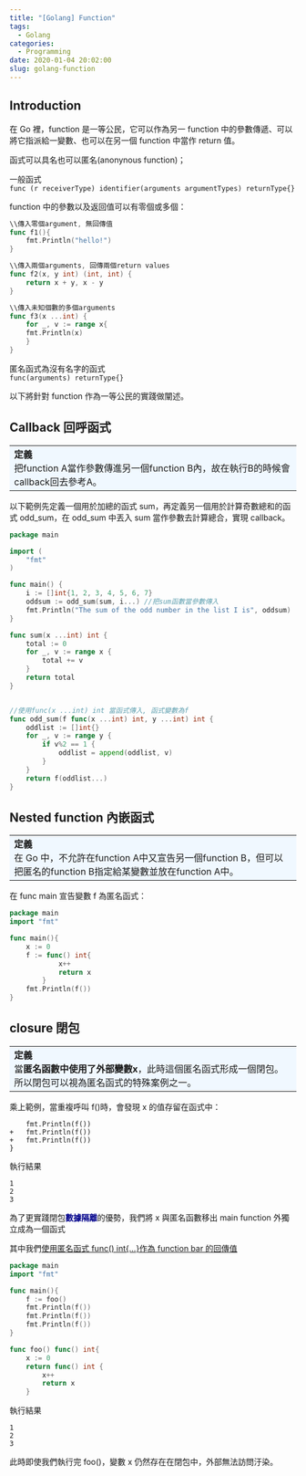 ```yaml
---
title: "[Golang] Function"
tags:
  - Golang
categories:
  - Programming
date: 2020-01-04 20:02:00
slug: golang-function
---
```


## Introduction

在 Go 裡，function 是一等公民，它可以作為另一 function 中的參數傳遞、可以將它指派給一變數、也可以在另一個 function 中當作 return 值。

函式可以具名也可以匿名(anonynous function)；

<!--more-->

一般函式  
`func (r receiverType) identifier(arguments argumentTypes) returnType{}`

function 中的參數以及返回值可以有零個或多個：

```go
\\傳入零個argument, 無回傳值
func f1(){
	fmt.Println("hello!")
}

\\傳入兩個arguments, 回傳兩個return values
func f2(x, y int) (int, int) {
    return x + y, x - y
}

\\傳入未知個數的多個arguments
func f3(x ...int) {
	for _, v := range x{
    fmt.Println(x)
    }
}
```

匿名函式為沒有名字的函式  
`func(arguments) returnType{}`

以下將針對 function 作為一等公民的實踐做闡述。

## Callback 回呼函式

<table><tr><td bgcolor=AliceBlue>
<font size= 3><b>定義</b></font></br>
把function A當作參數傳進另一個function B內，故在執行B的時候會callback回去參考A。
</td></tr></table>

以下範例先定義一個用於加總的函式 sum，再定義另一個用於計算奇數總和的函式 odd_sum，在 odd_sum 中丟入 sum 當作參數去計算總合，實現 callback。

```go
package main

import (
	"fmt"
)

func main() {
	i := []int{1, 2, 3, 4, 5, 6, 7}
	oddsum := odd_sum(sum, i...) //把sum函數當參數傳入
	fmt.Println("The sum of the odd number in the list I is", oddsum)
}

func sum(x ...int) int {
	total := 0
	for _, v := range x {
		total += v
	}
	return total
}


//使用func(x ...int) int 當函式傳入, 函式變數為f
func odd_sum(f func(x ...int) int, y ...int) int {
	oddlist := []int{}
	for _, v := range y {
		if v%2 == 1 {
			oddlist = append(oddlist, v)
		}
	}
	return f(oddlist...)
}
```

## Nested function 內嵌函式

<table><tr><td bgcolor=AliceBlue>
<font size= 3><b>定義</b></font></br>
在 Go 中，不允許在function A中又宣告另一個function B，但可以把匿名的function B指定給某變數並放在function A中。
</td></tr></table>

在 func main 宣告變數 f 為匿名函式：

```go
package main
import "fmt"

func main(){
	x := 0
	f := func() int{
			x++
			return x
		}
	fmt.Println(f())
}
```

## closure 閉包

<table><tr><td bgcolor=AliceBlue>
<font size= 3><b>定義</b></font></br>
當<b>匿名函數中使用了<span class="dotunderletter">外部變數</span>x</b>，此時這個匿名函式形成一個閉包。所以閉包可以視為匿名函式的特殊案例之一。
</td></tr></table>

乘上範例，當重複呼叫 f()時，會發現 x 的值存留在函式中：

```diff=10
	fmt.Println(f())
+	fmt.Println(f())
+	fmt.Println(f())
}
```

執行結果

```
1
2
3
```

為了更實踐閉包<font color=DarkBlue>**數據隔離**</font>的優勢，我們將 x 與匿名函數移出 main function 外獨立成為一個函式

其中我們<u>使用匿名函式 func() int{...}作為 function bar 的回傳值</u>

```go
package main
import "fmt"

func main(){
	f := foo()
    fmt.Println(f())
	fmt.Println(f())
    fmt.Println(f())
}

func foo() func() int{
	x := 0
	return func() int {
		x++
		return x
	}

```

執行結果

```
1
2
3
```

此時即使我們執行完 foo()，變數 x 仍然存在在閉包中，外部無法訪問汙染。

